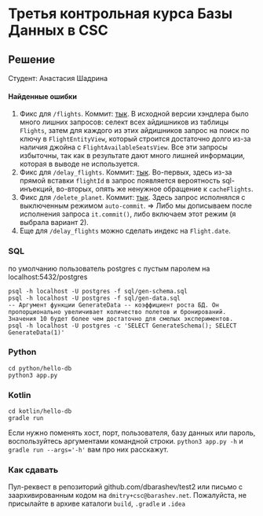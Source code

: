 # Третья контрольная курса Базы Данных в CSC

## Решение

Студент: Анастасия Шадрина

#### Найденные ошибки

1) Фикс для `/flights`. Коммит: [тык](https://github.com/shadrina/test2/commit/6a03ee16c690e4f7df266e4b5d2e4bc3939f6bda). В исходной версии хэндлера было много лишних запросов: селект всех айдишников из таблицы `Flights`, затем для каждого из этих айдишников запрос на поиск по ключу в `FlightEntityView`, который строится достаточно долго из-за наличия джойна с `FlightAvailableSeatsView`. Все эти запросы избыточны, так как в результате дают много лишней информации, которая в выводе не используется.
2) Фикс для `/delay_flights`. Коммит: [тык](https://github.com/shadrina/test2/commit/1aa0621bc57db18327b9a03859a35928b33f57bd). Во-первых, здесь из-за прямой вставки `flightId` в запрос появляется вероятность sql-инъекций, во-вторых, опять же ненужное обращение к `cacheFlights`.
3) Фикс для `/delete_planet`. Коммит: [тык](https://github.com/shadrina/test2/commit/31c460d5f67a8d9ae8e6bf340b180479183fe152). Здесь запрос исполнялся с выключенным режимом `auto-commit`. => Либо мы дописываем после исполнения запроса `it.commit()`, либо включаем этот режим (я выбрала вариант 2).
4) Еще для `/delay_flights` можно сделать индекс на `Flight.date`.

### SQL
по умолчанию пользователь postgres с пустым паролем на localhost:5432/postgres

```
psql -h localhost -U postgres -f sql/gen-schema.sql
psql -h localhost -U postgres -f sql/gen-data.sql
-- Аргумент функции GenerateData -- коэффициент роста БД. Он пропорционально увеличивает количество полетов и бронирований. Значения 10 будет более чем достаточно для смелых экспериментов.
psql -h localhost -U postgres -c 'SELECT GenerateSchema(); SELECT GenerateData(1)'
```

### Python
```
cd python/hello-db
python3 app.py
```

### Kotlin
```
cd kotlin/hello-db
gradle run
```

Если нужно поменять хост, порт, пользователя, базу данных или пароль, воспользуйтесь аргументами командной строки. `python3 app.py -h` и `gradle run --args='-h'` вам про них расскажут.

### Как сдавать
Пул-реквест в репозиторий github.com/dbarashev/test2 или письмо с заархивированным кодом на `dmitry+csc@barashev.net`. Пожалуйста, не присылайте в архиве каталоги `build`, `.gradle` и `.idea` 
